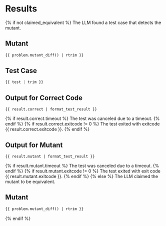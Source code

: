 # Results

{% if not claimed_equivalent %}
The LLM found a test case that detects the mutant.

## Mutant

```diff mutant.diff
{{ problem.mutant_diff() | rtrim }}
```

## Test Case

```python
{{ test | trim }}
```

## Output for Correct Code

```
{{ result.correct | format_test_result }}
```
{% if result.correct.timeout %}
The test was canceled due to a timeout.
{% endif %}
{% if result.correct.exitcode != 0 %}
The test exited with exitcode {{ result.correct.exitcode }}.
{% endif %}

## Output for Mutant

```
{{ result.mutant | format_test_result }}
```
{% if result.mutant.timeout %}
The test was canceled due to a timeout.
{% endif %}
{% if result.mutant.exitcode != 0 %}
The test exited with exit code {{ result.mutant.exitcode }}.
{% endif %}
{% else %}
The LLM claimed the mutant to be equivalent.

## Mutant

```diff mutant.diff
{{ problem.mutant_diff() | rtrim }}
```
{% endif %}
